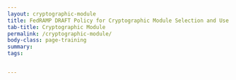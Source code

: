 ```yaml
---
layout: cryptographic-module
title: FedRAMP DRAFT Policy for Cryptographic Module Selection and Use
tab-title: Cryptographic Module
permalink: /cryptographic-module/
body-class: page-training
summary: 
tags: 


---
```

